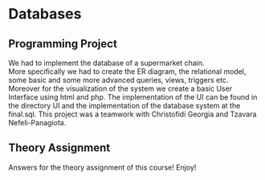 # Databases

## Programming Project
We had to implement the database of a supermarket chain.</br> 
More specifically we had to create the ER diagram, the relational model, some basic and some more advanced queries, views, triggers etc. Moreover for the visualization of the system we create a basic User Interface using html and php. The implementation of the UI can be found in the directory UI and the implementation of the database system at the final.sql.
This project was a teamwork with Christofidi Georgia and Tzavara Nefeli-Panagiota.

## Theory Assignment
Answers for the theory assignment of this course! Enjoy!
